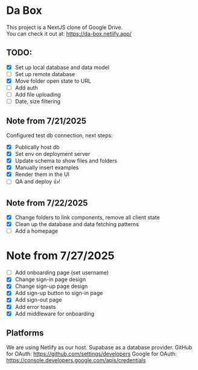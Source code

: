 # Da Box

This project is a NextJS clone of Google Drive.  
You can check it out at: https://da-box.netlify.app/

## TODO:

- [x] Set up local database and data model
- [ ] Set up remote database
- [x] Move folder open state to URL
- [ ] Add auth
- [ ] Add file uploading
- [ ] Date, size filtering

## Note from 7/21/2025

Configured test db connection, next steps:

- [x] Publically host db
- [x] Set env on deployment server
- [x] Update schema to show files and folders
- [x] Manually insert examples
- [x] Render them in the UI
- [ ] QA and deploy 👍!

## Note from 7/22/2025

- [x] Change folders to link components, remove all client state
- [x] Clean up the database and data fetching patterns
- [ ] Add a homepage

# Note from 7/27/2025

- [ ] Add onboarding page (set username)
- [x] Change sign-in page design
- [x] Change sign-up page design
- [x] Add sign-up button to sign-in page
- [x] Add sign-out page
- [x] Add error toasts
- [x] Add middleware for onboarding

## Platforms

We are using Netlify as our host.
Supabase as a database provider.
GitHub for OAuth: https://github.com/settings/developers
Google for OAuth: https://console.developers.google.com/apis/credentials
